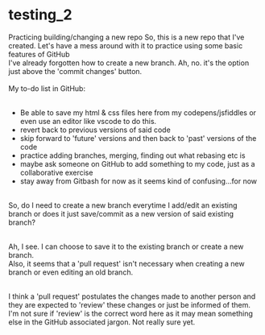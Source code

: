 # testing_2
Practicing building/changing a new repo
So, this is a new repo that I've created. Let's have a mess around with it to practice using some basic features of GitHub<br/>
I've already forgotten how to create a new branch. Ah, no. it's the option just above the 'commit changes' button. <br/><br/>
My to-do list in GitHub:    <br/><br/>
- Be able to save my html & css files here from my codepens/jsfiddles or even use an editor like vscode to do this. 
- revert back to previous versions of said code
- skip forward to 'future' versions and then back to 'past' versions of the code
- practice adding branches, merging, finding out what rebasing etc is
- maybe ask someone on GitHub to add something to my code, just as a collaborative exercise
- stay away from Gitbash for now as it seems kind of confusing...for now    <br/><br/>

So, do I need to create a new branch everytime I add/edit an existing branch or does it just save/commit as a new version of said existing branch? 
<br/><br/>

Ah, I see. I can choose to save it to the existing branch or create a new branch.   <br/>
Also, it seems that a 'pull request' isn't necessary when creating a new branch or even editing an old branch.   <br/><br/>

I think a 'pull request' postulates the changes made to another person and they are expected to 'review' these changes or just be informed of them. I'm not sure if 'review' is the correct word here as it may mean something else in the GitHub associated jargon. Not really sure yet.
